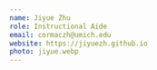 ```yaml
---
name: Jiyue Zhu
role: Instructional Aide
email: cormaczh@umich.edu
website: https://jiyuezh.github.io
photo: jiyue.webp
---
```

